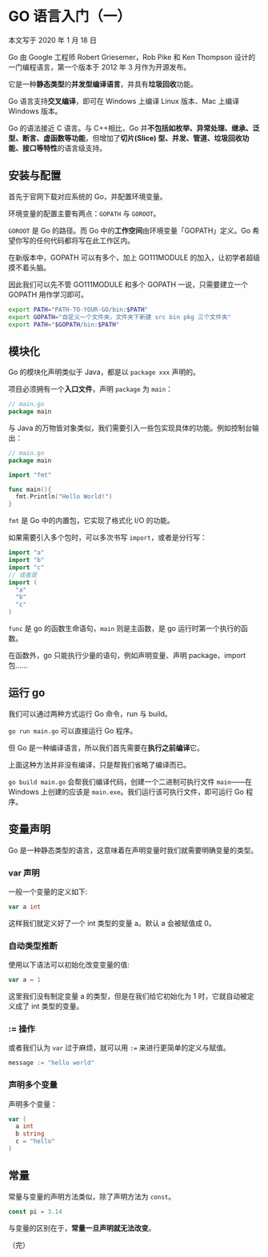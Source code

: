 # GO 语言入门（一）

本文写于 2020 年 1 月 18 日

Go 由 Google 工程师 Robert Griesemer，Rob Pike 和 Ken Thompson 设计的一门编程语言，第一个版本于 2012 年 3 月作为开源发布。

它是一种**静态类型**的**并发型编译语言**，并具有**垃圾回收**功能。

Go 语言支持**交叉编译**，即可在 Windows 上编译 Linux 版本、Mac 上编译 Windows 版本。

Go 的语法接近 C 语言。与 C++相比，Go 并**不包括如枚举、异常处理、继承、泛型、断言、虚函数等功能**，但增加了**切片(Slice) 型、并发、管道、垃圾回收功能、接口等特性**的语言级支持。

## 安装与配置

首先于官网下载对应系统的 Go，并配置环境变量。

环境变量的配置主要有两点：`GOPATH` 与 `GOROOT`。

`GOROOT` 是 Go 的路径。而 Go 中的**工作空间**由环境变量「GOPATH」定义。Go 希望你写的任何代码都将写在此工作区内。

在新版本中，GOPATH 可以有多个，加上 GO111MODULE 的加入，让初学者超级摸不着头脑。

因此我们可以先不管 GO111MODULE 和多个 GOPATH 一说，只需要建立一个 GOPATH 用作学习即可。

```bash
export PATH="PATH-TO-YOUR-GO/bin:$PATH"
export GOPATH="自定义一个文件夹，文件夹下新建 src bin pkg 三个文件夹"
export PATH="$GOPATH/bin:$PATH"
```

## 模块化

Go 的模块化声明类似于 Java，都是以 `package xxx` 声明的。

项目必须拥有一个**入口文件**，声明 `package` 为 `main`：

```go
// main.go
package main
```

与 Java 的万物皆对象类似，我们需要引入一些包实现具体的功能。例如控制台输出：

```go
// main.go
package main

import "fmt"

func main(){
  fmt.Println("Hello World!")
}
```

`fmt` 是 Go 中的内置包，它实现了格式化 I/O 的功能。

如果需要引入多个包时，可以多次书写 `import`，或者是分行写：

```go
import "a"
import "b"
import "c"
// 或者是
import (
  "a"
  "b"
  "c"
)
```

`func` 是 go 的函数生命语句，`main` 则是主函数，是 go 运行时第一个执行的函数。

在函数外，go 只能执行少量的语句，例如声明变量、声明 package、import 包……

## 运行 go

我们可以通过两种方式运行 Go 命令，run 与 build。

`go run main.go` 可以直接运行 Go 程序。

但 Go 是一种编译语言，所以我们首先需要在**执行之前编译**它。

上面这种方法并非没有编译，只是帮我们省略了编译而已。

`go build main.go` 会帮我们编译代码，创建一个二进制可执行文件 `main`——在 Windows 上创建的应该是 `main.exe`。我们运行该可执行文件，即可运行 Go 程序。

## 变量声明

Go 是一种静态类型的语言，这意味着在声明变量时我们就需要明确变量的类型。

### var 声明

一般一个变量的定义如下:

```go
var a int
```

这样我们就定义好了一个 int 类型的变量 a。默认 a 会被赋值成 0。

### 自动类型推断

使用以下语法可以初始化改变变量的值:

```go
var a = 1
```

这里我们没有制定变量 a 的类型，但是在我们给它初始化为 1 时，它就自动被定义成了 int 类型的变量。

### := 操作

或者我们认为 `var` 过于麻烦，就可以用 `:=` 来进行更简单的定义与赋值。

```go
message := "hello world"
```

### 声明多个变量

声明多个变量：

```go
var (
  a int
  b string
  c = "hello"
)
```

## 常量

常量与变量的声明方法类似，除了声明方法为 `const`。

```go
const pi = 3.14
```

与变量的区别在于，**常量一旦声明就无法改变**。

（完）
